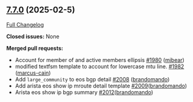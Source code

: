 ## [7.7.0](https://github.com/networktocode/ntc-templates/tree/7.7.0) (2025-02-5)

[Full Changelog](https://github.com/networktocode/ntc-templates/compare/v7.6.0...7.7.0)

**Closed issues:**
None

**Merged pull requests:**

- Account for member of and active members ellipsis [\#1980](https://github.com/networktocode/ntc-templates/pull/1980) ([mjbear](https://github.com/mjbear))
- modified textfsm template to account for lowercase mtu line. [\#1982](https://github.com/networktocode/ntc-templates/pull/1982) ([marcus-cain](https://github.com/marcus-cain))
- Add `large_community` to eos bgp detail [\#2008](https://github.com/networktocode/ntc-templates/pull/2008) ([brandomando](https://github.com/brandomando))
- Add arista eos show ip mroute detail template [\#2009](https://github.com/networktocode/ntc-templates/pull/2009)([brandomando](https://github.com/brandomando))
- Arista eos show ip bgp summary [\#2012](https://github.com/networktocode/ntc-templates/pull/2012)([brandomando](https://github.com/brandomando))

